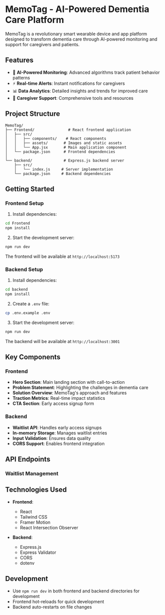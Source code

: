# MemoTag - AI-Powered Dementia Care Platform

MemoTag is a revolutionary smart wearable device and app platform designed to transform dementia care through AI-powered monitoring and support for caregivers and patients.

## Features

- 🧠 **AI-Powered Monitoring**: Advanced algorithms track patient behavior patterns
- ⚡ **Real-time Alerts**: Instant notifications for caregivers
- 📊 **Data Analytics**: Detailed insights and trends for improved care
- 🤝 **Caregiver Support**: Comprehensive tools and resources

## Project Structure

```
MemoTag/
├── Frontend/               # React frontend application
│   ├── src/
│   │   ├── components/    # React components
│   │   ├── assets/       # Images and static assets
│   │   └── App.jsx       # Main application component
│   └── package.json      # Frontend dependencies
│
└── backend/              # Express.js backend server
    ├── src/
    │   └── index.js     # Server implementation
    └── package.json     # Backend dependencies
```

## Getting Started

### Frontend Setup

1. Install dependencies:
```bash
cd Frontend
npm install
```

2. Start the development server:
```bash
npm run dev
```

The frontend will be available at `http://localhost:5173`

### Backend Setup

1. Install dependencies:
```bash
cd backend
npm install
```

2. Create a `.env` file:
```bash
cp .env.example .env
```

3. Start the development server:
```bash
npm run dev
```

The backend will be available at `http://localhost:3001`

## Key Components

### Frontend

- **Hero Section**: Main landing section with call-to-action
- **Problem Statement**: Highlighting the challenges in dementia care
- **Solution Overview**: MemoTag's approach and features
- **Traction Metrics**: Real-time impact statistics
- **CTA Section**: Early access signup form

### Backend

- **Waitlist API**: Handles early access signups
- **In-memory Storage**: Manages waitlist entries
- **Input Validation**: Ensures data quality
- **CORS Support**: Enables frontend integration

## API Endpoints

### Waitlist Management


## Technologies Used

- **Frontend**:
  - React
  - Tailwind CSS
  - Framer Motion
  - React Intersection Observer

- **Backend**:
  - Express.js
  - Express Validator
  - CORS
  - dotenv

## Development

- Use `npm run dev` in both frontend and backend directories for development
- Frontend hot-reloads for quick development
- Backend auto-restarts on file changes



